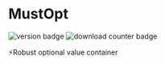 # MustOpt

![version badge](https://img.shields.io/pypi/v/mustopt.svg?style=for-the-badge)
![download counter badge](https://img.shields.io/pypi/dm/mustopt.svg?style=for-the-badge&logo=pypi)

⚡️Robust optional value container
